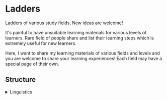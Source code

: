 # Ladders

Ladders of various study fields, New ideas are welcome!

It's painful to have unsuitable learning materials for various
levels of learners. Rare field of people share and list their learning
steps which is extremely useful for new learners.

Here, I want to share my learning materials of various fields and levels and
you are welcome to share your learning experiences! Each field may have a
special page of their own.

## Structure

<details>
<summary>Linguistics</summary>

- <details>
    <summary>Chinese</summary>
  </details>
- <details>
    <summary>English</summary>
  </details>
- <details>
    <summary>Japanese</summary>
  </details>
- <details>
    <summary>Math</summary>
    - <details>
        <summary>Probability</summary>
      </details>
  </details>
- <details>
    <summary>Music</summary>
    - <details>
        <summary>Theory</summary>
      </details>
    - <details>
        <summary>Piano</summary>
      </details>
    - <details>
        <summary>Guitar</summary>
      </details>
  </details>
- <details>
    <summary>Programming</summary>
    - <details>
        <summary>Scala</summary>
      </details>
    - <details>
        <summary>C++</summary>
      </details>
    - <details>
        <summary>Haskell</summary>
      </details>
    - <details>
        <summary>Rust</summary>
      </details>
    - <details>
        <summary>Coq</summary>
      </details>
    - <details>
        <summary>C</summary>
      </details>
    - <details>
        <summary>Java</summary>
      </details>
    - <details>
        <summary>Python</summary>
      </details>
  </details>

</details>



